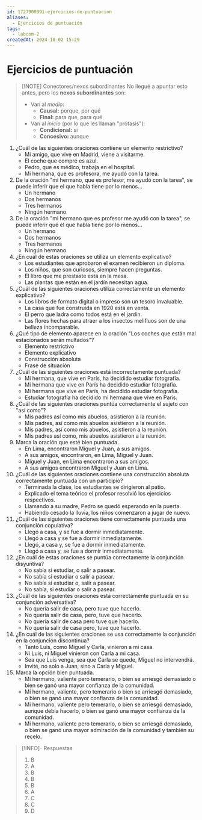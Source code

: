 ```yaml
---
id: 1727900991-ejercicios-de-puntuacion
aliases:
  - Ejercicios de puntuación
tags:
  - labcom-2
createdAt: 2024-10-02 15:29
---
```


# Ejercicios de puntuación

> [!NOTE] Conectores/nexos subordinantes
> No llegué a apuntar esto antes, pero los **nexos subordinantes** son:
> 
> - Van al *medio*:
> 	- **Causal:** porque, por qué
> 	- **Final:** para que, para qué
> - Van al *inicio* (por lo que les llaman "prótasis"):
> 	- **Condicional:** si
> 	- **Concesivo:** aunque

01. ¿Cuál de las siguientes oraciones contiene un elemento restrictivo?
    - Mi amigo, que vive en Madrid, viene a visitarme.
    - El coche que compré es azul.
    - Pedro, que es médico, trabaja en el hospital.
    - Mi hermana, que es profesora, me ayudó con la tarea.
02. De la oración "mi hermano, que es profesor, me ayudó con la tarea", se puede inferir que el que habla tiene por lo menos...
    - Un hermano
    - Dos hermanos
    - Tres hermanos
    - Ningún hermano
03. De la oración "mi hermano que es profesor me ayudó con la tarea", se puede inferir que el que habla tiene por lo menos...
    - Un hermano
    - Dos hermanos
    - Tres hermanos
    - Ningún hermano
04. ¿En cuál de estas oraciones se utiliza un elemento explicativo?
    - Los estudiantes que aprobaron el examen recibieron un diploma.
    - Los niños, que son curiosos, siempre hacen preguntas.
    - El libro que me prestaste está en la mesa.
    - Las plantas que están en el jardín necesitan agua.
05. ¿Cuál de las siguientes oraciones utiliza correctamente un elemento explicativo?
    - Los libros de formato digital o impreso son un tesoro invaluable.
    - La casa que fue construida en 1920 está en venta.
    - El perro que ladra como todos está en el jardín.
    - Las flores hechas para atraer a los insectos melifluos son de una belleza incomparable.
06. ¿Qué tipo de elemento aparece en la oración "Los coches que están mal estacionados serán multados"?
    - Elemento restrictivo
    - Elemento explicativo
    - Construcción absoluta
    - Frase de situación
07. ¿Cuál de las siguientes oraciones está incorrectamente puntuada?
    - Mi hermana, que vive en París, ha decidido estudiar fotografía.
    - Mi hermana que vive en París ha decidido estudiar fotografía.
    - Mi hermana que vive en París, ha decidido estudiar fotografía.
    - Estudiar fotografía ha decidido mi hermana que vive en París.
08. ¿Cuál de las siguientes oraciones puntúa correctamente el sujeto con "así como"?
    - Mis padres así como mis abuelos, asistieron a la reunión.
    - Mis padres, así como mis abuelos asistieron a la reunión.
    - Mis padres, así como mis abuelos, asistieron a la reunión.
    - Mis padres así como, mis abuelos asistieron a la reunión.
09. Marca la oración que esté bien puntuada.
    - En Lima, encontraron Miguel y Juan, a sus amigos.
    - A sus amigos, encontraron, en Lima, Miguel y Juan.
    - Miguel y Juan, en Lima encontraron a sus amigos.
    - A sus amigos encontraron Miguel y Juan en Lima.
10. ¿Cuál de las siguientes oraciones contiene una construcción absoluta correctamente puntuada con un participio?
    - Terminada la clase, los estudiantes se dirigieron al patio.
    - Explicado el tema teórico el profesor resolvió los ejercicios respectivos.
    - Llamando a su madre, Pedro se quedó esperando en la puerta.
    - Habiendo cesado la lluvia, los niños comenzaron a jugar de nuevo.
11. ¿Cuál de las siguientes oraciones tiene correctamente puntuada una conjunción copulativa?
    - Llegó a casa, y se fue a dormir inmediatamente.
    - Llegó a casa y se fue a dormir inmediatamente.
    - Llegó, a casa y, se fue a dormir inmediatamente.
    - Llegó a casa y, se fue a dormir inmediatamente.
12. ¿En cuál de estas oraciones se puntúa correctamente la conjunción disyuntiva?
    - No sabía si estudiar, o salir a pasear.
    - No sabía si estudiar o salir a pasear.
    - No sabía si estudiar o, salir a pasear.
    - No sabía, si estudiar o salir a pasear.
13. ¿Cuál de las siguientes oraciones está correctamente puntuada en su conjunción adversativa?
    - No quería salir de casa, pero tuve que hacerlo.
    - No quería salir de casa, pero, tuve que hacerlo.
    - No quería salir de casa pero tuve que hacerlo.
    - No quería salir de casa pero, tuve que hacerlo.
14. ¿En cuál de las siguientes oraciones se usa correctamente la conjunción en la conjunción discontinua?
    - Tanto Luis, como Miguel y Carla, vinieron a mi casa.
    - Ni Luis, ni Miguel vinieron con Carla a mi casa.
    - Sea que Luis venga, sea que Carla se quede, Miguel no intervendrá.
    - Invité, no solo a Juan, sino a Carla y Miguel.
15. Marca la opción bien puntuada.
    - Mi hermano, valiente pero temerario, o bien se arriesgó demasiado o bien se ganó una mayor confianza de la comunidad.
    - Mi hermano, valiente, pero temerario o bien se arriesgó demasiado, o bien se ganó una mayor confianza de la comunidad.
    - Mi hermano, valiente pero temerario, o bien se arriesgó demasiado, aunque debía hacerlo, o bien se ganó una mayor confianza de la comunidad.
    - Mi hermano, valiente pero temerario, o bien se arriesgó demasiado, o bien se ganó una mayor admiración de la comunidad y también su recelo.

> [!INFO]- Respuestas
> 1. B
> 2. A
> 3. B
> 4. B
> 5. B
> 6. A
> 7. C
> 8. C
> 9. D
